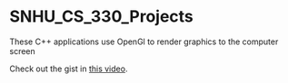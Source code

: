 # SNHU_CS_330_Projects
These C++ applications use OpenGl to render graphics to the computer screen

Check out the gist in <a href="https://youtu.be/Pe8o8XLDbhQ">this video</a>.
